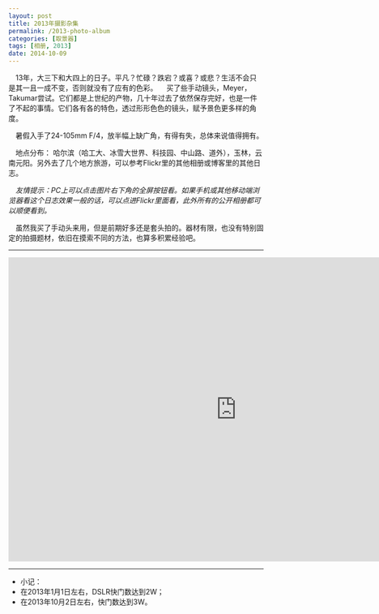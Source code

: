 ```yaml
---
layout: post
title: 2013年摄影杂集
permalink: /2013-photo-album
categories: [取景器]
tags: [相册, 2013]
date: 2014-10-09
--- 
```


　13年，大三下和大四上的日子。平凡？忙碌？跌宕？或喜？或悲？生活不会只是其一且一成不变，否则就没有了应有的色彩。
　买了些手动镜头，Meyer，Takumar尝试。它们都是上世纪的产物，几十年过去了依然保存完好，也是一件了不起的事情。它们各有各的特色，透过形形色色的镜头，赋予景色更多样的角度。

　暑假入手了24-105mm F/4，放半幅上缺广角，有得有失，总体来说值得拥有。

　地点分布： 哈尔滨（哈工大、冰雪大世界、科技园、中山路、道外），玉林，云南元阳。另外去了几个地方旅游，可以参考Flickr里的其他相册或博客里的其他日志。

　*友情提示：PC上可以点击图片右下角的全屏按钮看。如果手机或其他移动端浏览器看这个日志效果一般的话，可以点进Flickr里面看，此外所有的公开相册都可以顺便看到。*

　虽然我买了手动头来用，但是前期好多还是套头拍的。器材有限，也没有特别固定的拍摄题材，依旧在摸索不同的方法，也算多积累经验吧。

----
<iframe id="flickr-frame" src="https://www.flickr.com/photos/127429516@N03/15301170798/in/set-72157648514959576/player/" width="900" height="600" frameborder="0" allowfullscreen="allowfullscreen"></iframe>

----

* 小记：
 * 在2013年1月1日左右，DSLR快门数达到2W；
 * 在2013年10月2日左右，快门数达到3W。